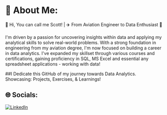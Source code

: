 # 💫 About Me:
👋 Hi, You can call me Scott! | ✈️  From Aviation Engineer to Data Enthusiast 🚀<br><br> I'm driven by a passion for uncovering insights within data and applying my analytical skills to solve real-world problems. With a strong foundation in engineering from my aviation degree, I'm now focused on building a career in data analytics. I've expanded my skillset through various courses and certifications, gaining proficiency in SQL, MS Excel and essential any spreadsheet applications - working with data!<br>

##I Dedicate this GitHub of my journey towards Data Analytics. Showcasing: Projects, Exercises, & Learnings!

## 🌐 Socials:
[![LinkedIn](https://img.shields.io/badge/LinkedIn-%230077B5.svg?logo=linkedin&logoColor=white)](https://www.linkedin.com/in/gabgandolpos/) 
